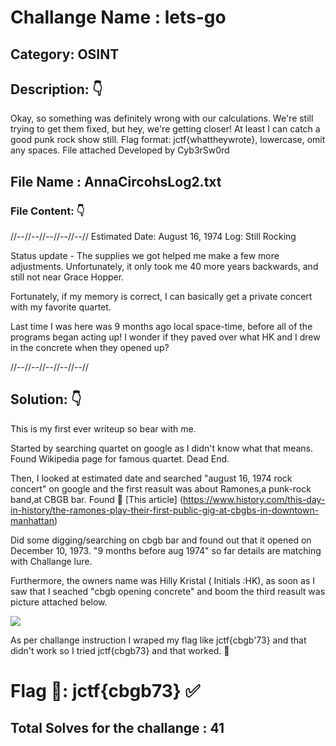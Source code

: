 # Challange Name :  lets-go

## Category: OSINT 

## Description: 👇

Okay, so something was definitely wrong with our calculations.
We're still trying to get them fixed, but hey, we're getting closer!
At least I can catch a good punk rock show still.
Flag format: jctf{whattheywrote}, lowercase, omit any spaces.
File attached
Developed by Cyb3rSw0rd

## File Name : AnnaCircohsLog2.txt

### File Content: 👇

//--//--//--//--//--//
Estimated Date: August 16, 1974
Log: Still Rocking

Status update - The supplies we got helped me make a few more adjustments.
Unfortunately, it only took me 40 more years backwards, and still not near Grace Hopper.

Fortunately, if my memory is correct, I can basically get a private concert with my favorite quartet.

Last time I was here was 9 months ago local space-time, before all of the programs began acting up! I wonder if they paved over what HK and I drew in the concrete when they opened up?

//--//--//--//--//--//


## Solution: 👇

This is my first ever writeup so bear with me. 

Started by searching quartet on google as I didn't know what that means. Found Wikipedia page for famous quartet. Dead End. 

Then, I looked at estimated date and searched "august 16, 1974 rock concert" on google and the first reasult was about Ramones,a punk-rock band,at CBGB bar.
Found 🔗 [This article] (https://www.history.com/this-day-in-history/the-ramones-play-their-first-public-gig-at-cbgbs-in-downtown-manhattan)

Did some digging/searching on cbgb bar and found out that it opened on December 10, 1973. "9 months before aug 1974" so far details are matching with Challange lure.

Furthermore, the owners name was Hilly Kristal ( Initials :HK), as soon as I saw that I seached "cbgb opening concrete" and boom the third reasult was picture attached below. 
<br>

<img src="https://upload.wikimedia.org/wikipedia/commons/thumb/8/8e/CBGB_%2773_%28Manhattan%2C_New_York%29_P001.jpg/1200px-CBGB_%2773_%28Manhattan%2C_New_York%29_P001.jpg?20171030002227">

<br>

As per challange instruction I wraped my flag like jctf{cbgb'73} and that didn't work so I tried jctf{cbgb73} and that worked. 🎉 


# Flag 🚩: jctf{cbgb73} ✅

## Total Solves for the challange  : 41

